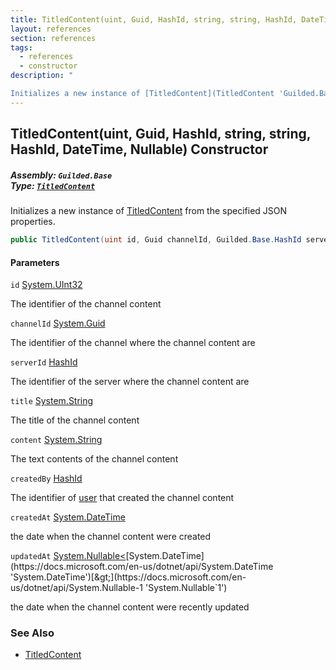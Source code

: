 ```yaml
---
title: TitledContent(uint, Guid, HashId, string, string, HashId, DateTime, Nullable<DateTime>)
layout: references
section: references
tags:
  - references
  - constructor
description: "

Initializes a new instance of [TitledContent](TitledContent 'Guilded.Base.Content.TitledContent') from the specified JSON properties."
---
```


## TitledContent(uint, Guid, HashId, string, string, HashId, DateTime, Nullable<DateTime>) Constructor
##### **Assembly:** `Guilded.Base`<br/>**Type:** [`TitledContent`](TitledContent 'Guilded.Base.Content.TitledContent')

Initializes a new instance of [TitledContent](TitledContent 'Guilded.Base.Content.TitledContent') from the specified JSON properties.

```csharp
public TitledContent(uint id, Guid channelId, Guilded.Base.HashId serverId, string title, string content, Guilded.Base.HashId createdBy, System.DateTime createdAt, System.Nullable<System.DateTime> updatedAt=null);
```
#### Parameters

<a name='Guilded.Base.Content.TitledContent.TitledContent(uint,Guid,Guilded.Base.HashId,string,string,Guilded.Base.HashId,System.DateTime,System.Nullable_System.DateTime_).id'></a>

`id` [System.UInt32](https://docs.microsoft.com/en-us/dotnet/api/System.UInt32 'System.UInt32')

The identifier of the channel content

<a name='Guilded.Base.Content.TitledContent.TitledContent(uint,Guid,Guilded.Base.HashId,string,string,Guilded.Base.HashId,System.DateTime,System.Nullable_System.DateTime_).channelId'></a>

`channelId` [System.Guid](https://docs.microsoft.com/en-us/dotnet/api/System.Guid 'System.Guid')

The identifier of the channel where the channel content are

<a name='Guilded.Base.Content.TitledContent.TitledContent(uint,Guid,Guilded.Base.HashId,string,string,Guilded.Base.HashId,System.DateTime,System.Nullable_System.DateTime_).serverId'></a>

`serverId` [HashId](HashId 'Guilded.Base.HashId')

The identifier of the server where the channel content are

<a name='Guilded.Base.Content.TitledContent.TitledContent(uint,Guid,Guilded.Base.HashId,string,string,Guilded.Base.HashId,System.DateTime,System.Nullable_System.DateTime_).title'></a>

`title` [System.String](https://docs.microsoft.com/en-us/dotnet/api/System.String 'System.String')

The title of the channel content

<a name='Guilded.Base.Content.TitledContent.TitledContent(uint,Guid,Guilded.Base.HashId,string,string,Guilded.Base.HashId,System.DateTime,System.Nullable_System.DateTime_).content'></a>

`content` [System.String](https://docs.microsoft.com/en-us/dotnet/api/System.String 'System.String')

The text contents of the channel content

<a name='Guilded.Base.Content.TitledContent.TitledContent(uint,Guid,Guilded.Base.HashId,string,string,Guilded.Base.HashId,System.DateTime,System.Nullable_System.DateTime_).createdBy'></a>

`createdBy` [HashId](HashId 'Guilded.Base.HashId')

The identifier of [user](User 'Guilded.Base.Users.User') that created the channel content

<a name='Guilded.Base.Content.TitledContent.TitledContent(uint,Guid,Guilded.Base.HashId,string,string,Guilded.Base.HashId,System.DateTime,System.Nullable_System.DateTime_).createdAt'></a>

`createdAt` [System.DateTime](https://docs.microsoft.com/en-us/dotnet/api/System.DateTime 'System.DateTime')

the date when the channel content were created

<a name='Guilded.Base.Content.TitledContent.TitledContent(uint,Guid,Guilded.Base.HashId,string,string,Guilded.Base.HashId,System.DateTime,System.Nullable_System.DateTime_).updatedAt'></a>

`updatedAt` [System.Nullable&lt;](https://docs.microsoft.com/en-us/dotnet/api/System.Nullable-1 'System.Nullable`1')[System.DateTime](https://docs.microsoft.com/en-us/dotnet/api/System.DateTime 'System.DateTime')[&gt;](https://docs.microsoft.com/en-us/dotnet/api/System.Nullable-1 'System.Nullable`1')

the date when the channel content were recently updated

### See Also
- [TitledContent](TitledContent 'Guilded.Base.Content.TitledContent')